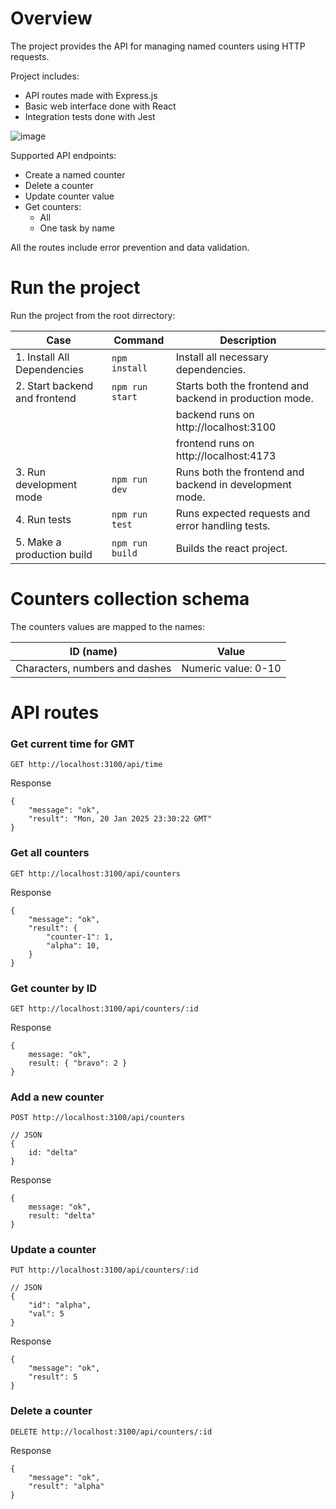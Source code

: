 # Overview

The project provides the API for managing named counters using HTTP requests.

Project includes:

- API routes made with Express.js
- Basic web interface done with React
- Integration tests done with Jest

![image](https://github.com/user-attachments/assets/938a5eb5-a23c-4737-a9fa-4d3b7352f3b7)

Supported API endpoints:

- Create a named counter
- Delete a counter
- Update counter value
- Get counters:
  - All
  - One task by name

All the routes include error prevention and data validation.

# Run the project

Run the project from the root dirrectory:

| Case                          | Command         | Description                                              |
| ----------------------------- | --------------- | -------------------------------------------------------- |
| 1. Install All Dependencies   | `npm install`   | Install all necessary dependencies.                      |
| 2. Start backend and frontend | `npm run start` | Starts both the frontend and backend in production mode. |
|                               |                 | backend runs on http://localhost:3100                    |
|                               |                 | frontend runs on http://localhost:4173                   |
| 3. Run development mode       | `npm run dev`   | Runs both the frontend and backend in development mode.  |
| 4. Run tests                  | `npm run test`  | Runs expected requests and error handling tests.         |
| 5. Make a production build    | `npm run build` | Builds the react project.                                |

# Counters collection schema

The counters values are mapped to the names:

| ID (name)                      | Value               |
| ------------------------------ | ------------------- |
| Characters, numbers and dashes | Numeric value: 0-10 |

# API routes

### Get current time for GMT

```
GET http://localhost:3100/api/time
```

Response

```
{
    "message": "ok",
    "result": "Mon, 20 Jan 2025 23:30:22 GMT"
}
```

### Get all counters

```
GET http://localhost:3100/api/counters
```

Response

```
{
    "message": "ok",
    "result": {
        "counter-1": 1,
        "alpha": 10,
    }
}
```

### Get counter by ID

```
GET http://localhost:3100/api/counters/:id
```

Response

```
{
    message: "ok",
    result: { "bravo": 2 }
}
```

### Add a new counter

```
POST http://localhost:3100/api/counters

// JSON
{
    id: "delta"
}
```

Response

```
{
    message: "ok",
    result: "delta"
}
```

### Update a counter

```
PUT http://localhost:3100/api/counters/:id

// JSON
{
    "id": "alpha",
    "val": 5
}
```

Response

```
{
    "message": "ok",
    "result": 5
}
```

### Delete a counter

```
DELETE http://localhost:3100/api/counters/:id
```

Response

```
{
    "message": "ok",
    "result": "alpha"
}
```
